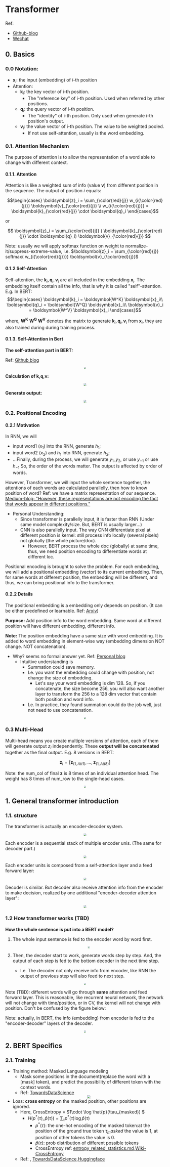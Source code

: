 # Transformer

Ref: 
- [Github-blog](http://jalammar.github.io/illustrated-transformer/)
- [Wechat](https://mp.weixin.qq.com/s?__biz=MzI1NjQ0Mzc1Mw==&mid=2247496823&idx=1&sn=7517e2b8c225b79b2bb54ae6a5c40cf7&source=41#wechat_redirect)

## 0. Basics

### 0.0 Notation:

- $\boldsymbol{x}_i$: the input (embedding) of $i$-th position
- Attention:
  - $\boldsymbol{k}_i$: the key vector of i-th position. 
    - The "reference key" of i-th position. Used when referred by other positions.
  - $\boldsymbol{q}_i$: the query vector of i-th position.
    - The "identity" of i-th position. Only used when generate i-th position's output.
  - $\boldsymbol{v}_i$: the value vector of i-th position. The value to be weighted pooled.
    - If not use self-attention, usually is the word embedding.

### 0.1. Attention Mechanism

The purpose of attention is to allow the representation of a word able to change with different context.

#### 0.1.1. Attention

Attention is like a weighted sum of info (value $\boldsymbol{v}$) from different position in the sequence. The output of position $i$ equals:

$$\begin{cases}
    \boldsymbol{z}_i = \sum_{\color{red}{j}} w_{i{\color{red}{j}}} \boldsymbol{v}_{\color{red}{j}}
    \\
    w_{i{\color{red}{j}}} =  \boldsymbol{k}_{\color{red}{j}} \cdot \boldsymbol{q}_i
\end{cases}$$

or 

$$ \boldsymbol{z}_i = \sum_{\color{red}{j}} ( \boldsymbol{k}_{\color{red}{j}} \cdot \boldsymbol{q}_i) \boldsymbol{v}_{\color{red}{j}} $$ 

Note: usually we will apply softmax function on weight to normalize-it/suppress-extreme-value, i.e. $\boldsymbol{z}_i = \sum_{\color{red}{j}} softmax( w_{i{\color{red}{j}}}) \boldsymbol{v}_{\color{red}{j}}$
#### 0.1.2 Self-Attention

Self-attention, the $\boldsymbol{k}_i,\boldsymbol{q}_i,\boldsymbol{v}_i$ are all included in the embedding $\boldsymbol{x}_i$. The embedding itself contain all the info, that is why it is called "self"-attention. E.g. In BERT:
$$\begin{cases}
    \boldsymbol{k}_i = \boldsymbol{W^K} \boldsymbol{x}_i\\
    \boldsymbol{q}_i = \boldsymbol{W^Q} \boldsymbol{x}_i\\
    \boldsymbol{v}_i = \boldsymbol{W^V} \boldsymbol{x}_i
\end{cases}$$

where, $\boldsymbol{W^K}$ $\boldsymbol{W^Q}$ $\boldsymbol{W^V}$ denotes the matrix to generate $\boldsymbol{k}_i,\boldsymbol{q}_i,\boldsymbol{v}_i$ from $\boldsymbol{x}_i$, they are also trained during during training process.

#### 0.1.3. Self-Attention in Bert

**The self-attention part in BERT:**

Ref: [Github blog](http://jalammar.github.io/illustrated-transformer/)


<div  align="center"><img src=http://jalammar.github.io/images/t/encoder_with_tensors.png
 style = "zoom:40%"></div> 


**Calculation of k,q,v:**

<div  align="center"><img src=http://jalammar.github.io/images/t/transformer_self_attention_vectors.png
 style = "zoom:50%"></div> 

 **Generate output:**

 <div  align="center"><img src=http://jalammar.github.io/images/t/self-attention-output.png
 style = "zoom:50%"></div> 


### 0.2. Positional Encoding

#### 0.2.1 Motivation

In RNN, we will
- input word1 ($x_1$) into the RNN, generate $h_1$; 
- input word2 ($x_2$) and $h_1$ into RNN, generate $h_2$;
- ...Finally, during the process, we will generate $y_1, y_2$, or use $y_{-1}$ or use $h_{-1}$
So, the order of the words matter. The output is affected by order of words.

However, Transformer, we will input the whole sentence together, the attentions of each words are calculated parallelly, then how to know position of word? Ref:  we have a matrix representation of our sequence. [Medium-blog: "However, these representations are not encoding the fact that words appear in different positions." ](https://medium.com/dissecting-bert/dissecting-bert-part-1-d3c3d495cdb3)

- Personal Understanding: 
  - Since transformer is parallelly input, it is faster than RNN (Under same model complexity/size. But, BERT is usually larger...)
  - CNN is also parallelly input. The way CNN differentiate pixel at different position is kernel: still process info locally (several pixels) not globally (the whole picture/doc). 
    - However, BERT process the whole doc (globally) at same time, thus, we need position encoding to differentiate words at different loc.

Positional encoding is brought to solve the problem. For each embedding, we will add a positional embedding (vector) to its current embedding. Then, for same words at different position, the embedding will be different, and thus, we can bring positional info to the transformer.



#### 0.2.2 Details

The positional embedding is a embedding only depends on position. (It can be either predefined or learnable. Ref: [Arxiv](https://arxiv.org/abs/2010.04903))

**Purpose:** Add position info to the word embedding. Same word at different position will have different embedding, different info.

**Note:** The position embedding have a same size with word embedding. It is added to word embedding in element-wise way (embedding dimension NOT change. NOT concatenation).

- Why? seems no formal answer yet. Ref: [Personal blog](https://kazemnejad.com/blog/transformer_architecture_positional_encoding/)
  - Intuitive understanding is 
    - Summation could save memory.
    - I.e. you want the embedding could change with position, not change the size of embedding. 
      - Let's say your word embedding is dim 128. So, if you concatenate, the size become 256, you will also want another layer to transform the 256 to a 128 dim vector that contain both position and word info. 
    - I.e. In practice, they found summation could do the job well, just not need to use concatenation.


<!-- Ref:
- [Personal blog](https://kazemnejad.com/blog/transformer_architecture_positional_encoding/) -->

 <div  align="center"><img src=https://d33wubrfki0l68.cloudfront.net/a76be57763d942798f8081b77edf8f078720cd45/bd31a/img/transformer_architecture_positional_encoding/model_arc.jpg
 style = "zoom:40%"></div> 





### 0.3 Multi-Head

Multi-head means you create multiple  versions of attention, each of them will generate output $z_i$ independently. These **output will be concatenated** together as the final output. E.g. 8 versions in BERT:

$$\boldsymbol{z}_i = [\boldsymbol{z}_{(1,Att1)},\dots, \boldsymbol{z}_{(1,Att8)}] $$

Note: the num_col of final $\boldsymbol{z}$ is 8 times of an individual attention head. The weight has 8 times of num_row to the single-head cases. 

 <div  align="center"><img src=http://jalammar.github.io/images/t/transformer_multi-headed_self-attention-recap.png
 style = "zoom:40%"></div> 


## 1. General transformer introduction

### 1.1.  structure

The transformer is actually an encoder-decoder system. 

<div  align="center"><img src=http://jalammar.github.io/images/t/The_transformer_encoders_decoders.png
 style = "zoom:50%"></div> 

 Each encoder is a sequential stack of multiple encoder unis. (The same for decoder part.)

<div  align="center"><img src=http://jalammar.github.io/images/t/The_transformer_encoder_decoder_stack.png
 style = "zoom:50%"></div> 

Each encoder units is composed from a self-attention layer and a feed forward layer:

<div  align="center"><img src=http://jalammar.github.io/images/t/Transformer_encoder.png
 style = "zoom:50%"></div> 

Decoder is similar. But decoder also receive attention info from the encoder to make decision, realized by one additional "encoder-decoder attention layer":

<div  align="center"><img src=http://jalammar.github.io/images/t/Transformer_decoder.png style = "zoom:50%"></div> 




 ### 1.2 How transformer works (TBD)

**How the whole sentence is put into a BERT model?**

1. The whole input sentence is fed to the encoder word by word first.
    <div  align="center"><img src=http://jalammar.github.io/images/t/transformer_decoding_1.gif style = "zoom:40%"></div> 

2. Then, the decoder start to work, generate words step by step. And, the output of each step is fed to the bottom decoder in the next time step. 
   - I.e. The decoder not only receive info from encoder, like RNN the output of previous step will also feed to next step.

  <div  align="center"><img src=http://jalammar.github.io/images/t/transformer_decoding_2.gif style = "zoom:40%"></div> 

Note (TBD): different words will go through **same** attention and feed forward layer. This is reasonable, like recurrent neural network, the network will not change with time/position, or in CV, the kernel will not change with position. Don't be confused by the figure below:

Note: actually, in BERT, the info (embedding) from encoder is fed to the "encoder-decoder" layers of the decoder.

<div  align="center"><img src=http://jalammar.github.io/images/t/transformer_resideual_layer_norm_3.png style = "zoom:40%"></div> 


## 2. BERT Specifics

### 2.1. Training

- Training method: Masked Language modeling
  - Mask some positions in the document(replace the word with a [mask] token), and predict the possibility of different token with the context words.
  - Ref: [TowardsDataScience](https://towardsdatascience.com/bert-explained-state-of-the-art-language-model-for-nlp-f8b21a9b6270)
  <div  align="center"><img src=https://miro.medium.com/max/1400/0*ViwaI3Vvbnd-CJSQ.png style = "zoom:60%"></div> 
- Loss: **cross entropy** on the masked position, other positions are ignored.
  - Here, CrossEntropy = $1\cdot \log \hat{p}(\tau_{masked}) $
    - $H(p^*(\tau),\hat{p}(\tau)) = \sum_{\tau}p^*(\tau)\log \hat{p}(\tau)$
      - $p^*(\tau)$: the one-hot encoding of the masked token:at the position of the ground true token $\tau_masked$ the value is 1, at position of other tokens the value is 0.
      - $\hat{p}(\tau)$: prob distribution of different possible tokens
      - CrossEntropy ref: [entropy_related_statistics.md](../../general_machine_learning/math_topics/entropy_related_statistics.md),[Wiki-CrossEntropy](https://en.wikipedia.org/wiki/Cross_entropy)
  - Ref: , [TowardsDataScience](https://towardsdatascience.com/masked-language-modelling-with-bert-7d49793e5d2c),[Huggingface](https://discuss.huggingface.co/t/bertformaskedlm-s-loss-and-scores-how-the-loss-is-computed/607)